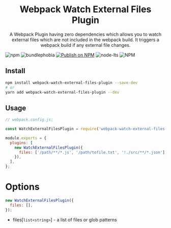 <div align="center">
  <h1>Webpack Watch External Files Plugin</h1>
  <p>A Webpack Plugin having zero dependencies which allows you to watch external files which are not included in the webpack build. It triggers a webpack build if any external file changes.</p>
</div>

![npm](https://img.shields.io/npm/v/webpack-watch-external-files-plugin) ![bundlephobia](https://badgen.net/bundlephobia/min/webpack-watch-external-files-plugin) [![Publish on NPM](https://github.com/amitsingh-007/webpack-watch-external-files-plugin/actions/workflows/publish.yaml/badge.svg)](https://github.com/amitsingh-007/webpack-watch-external-files-plugin/actions/workflows/publish.yaml) ![node-lts](https://img.shields.io/node/v-lts/webpack-watch-external-files-plugin) ![NPM](https://img.shields.io/npm/l/webpack-watch-external-files-plugin)

## Install

```bash
npm install webpack-watch-external-files-plugin --save-dev
# or
yarn add webpack-watch-external-files-plugin --dev
```

## Usage

```js
// webpack.config.js:

const WatchExternalFilesPlugin = require('webpack-watch-external-files-plugin');

module.exports = {
  plugins: [
    new WatchExternalFilesPlugin({
      files: ['/path/**/*.js', '/path/tofile.txt', '!./src/**/*.json'],
    }),
  ],
};
```

# Options

```js
new WatchExternalFilesPlugin({
  files: [],
});
```

- files[`list<string>`] - a list of files or glob patterns
